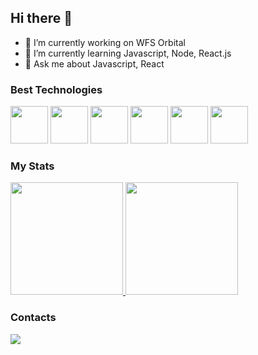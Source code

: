 ## Hi there 👋

- 🔭 I’m currently working on WFS Orbital
- 🌱 I’m currently learning Javascript, Node, React.js
- 💬 Ask me about Javascript, React

### Best Technologies

<div>
<img src="https://cdn.jsdelivr.net/gh/devicons/devicon@latest/icons/javascript/javascript-original.svg" width="60" />
<img src="https://cdn.jsdelivr.net/gh/devicons/devicon@latest/icons/typescript/typescript-original.svg" width="60"/>
<img src="https://cdn.jsdelivr.net/gh/devicons/devicon@latest/icons/react/express-original.svg" width="60"/>
<img src="https://cdn.jsdelivr.net/gh/devicons/devicon@latest/icons/nodejs/nodejs-original-wordmark.svg" width="60"/>
<img src="https://cdn.jsdelivr.net/gh/devicons/devicon@latest/icons/html5/html5-original-wordmark.svg" width="60"/>
<img src="https://cdn.jsdelivr.net/gh/devicons/devicon@latest/icons/css3/css3-original-wordmark.svg" width="60"/>
</div>          

### My Stats

<div>
  <a href="https://github.com/diogodsxavier">
    <img height="180em" src="https://github-readme-stats.vercel.app/api/top-langs/?username=diogodsxavier&layout=compact&langs_count=7&theme=dark"/>
    <img height="180em" src="https://github-readme-stats.vercel.app/api?username=diogodsxavier&show_icons=true&theme=dark&include_all_commits=true&count_private=true"/>
  </a>
</div>

### Contacts

<div>
  <a href="https://linkedin.com/in/diogo-xavier01">
  <img src="https://img.shields.io/badge/LinkedIn-0077B5?style=for-the-badge&logo=linkedin&logoColor=white">
  </a>
</div>
